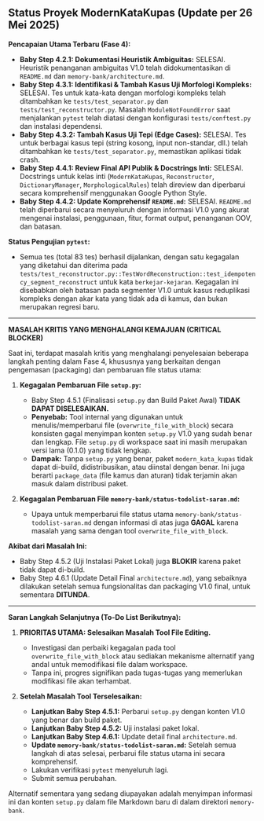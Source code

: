 ## Status Proyek ModernKataKupas (Update per 26 Mei 2025)

**Pencapaian Utama Terbaru (Fase 4):**

*   **Baby Step 4.2.1: Dokumentasi Heuristik Ambiguitas:** SELESAI. Heuristik penanganan ambiguitas V1.0 telah didokumentasikan di `README.md` dan `memory-bank/architecture.md`.
*   **Baby Step 4.3.1: Identifikasi & Tambah Kasus Uji Morfologi Kompleks:** SELESAI. Tes untuk kata-kata dengan morfologi kompleks telah ditambahkan ke `tests/test_separator.py` dan `tests/test_reconstructor.py`. Masalah `ModuleNotFoundError` saat menjalankan `pytest` telah diatasi dengan konfigurasi `tests/conftest.py` dan instalasi dependensi.
*   **Baby Step 4.3.2: Tambah Kasus Uji Tepi (Edge Cases):** SELESAI. Tes untuk berbagai kasus tepi (string kosong, input non-standar, dll.) telah ditambahkan ke `tests/test_separator.py`, memastikan aplikasi tidak crash.
*   **Baby Step 4.4.1: Review Final API Publik & Docstrings Inti:** SELESAI. Docstrings untuk kelas inti (`ModernKataKupas`, `Reconstructor`, `DictionaryManager`, `MorphologicalRules`) telah direview dan diperbarui secara komprehensif menggunakan Google Python Style.
*   **Baby Step 4.4.2: Update Komprehensif `README.md`:** SELESAI. `README.md` telah diperbarui secara menyeluruh dengan informasi V1.0 yang akurat mengenai instalasi, penggunaan, fitur, format output, penanganan OOV, dan batasan.

**Status Pengujian `pytest`:**
*   Semua tes (total 83 tes) berhasil dijalankan, dengan satu kegagalan yang diketahui dan diterima pada `tests/test_reconstructor.py::TestWordReconstruction::test_idempotency_segment_reconstruct` untuk kata `berkejar-kejaran`. Kegagalan ini disebabkan oleh batasan pada segmenter V1.0 untuk kasus reduplikasi kompleks dengan akar kata yang tidak ada di kamus, dan bukan merupakan regresi baru.

---

**MASALAH KRITIS YANG MENGHALANGI KEMAJUAN (CRITICAL BLOCKER)**

Saat ini, terdapat masalah kritis yang menghalangi penyelesaian beberapa langkah penting dalam Fase 4, khususnya yang berkaitan dengan pengemasan (packaging) dan pembaruan file status utama:

1.  **Kegagalan Pembaruan File `setup.py`:**
    *   Baby Step 4.5.1 (Finalisasi `setup.py` dan Build Paket Awal) **TIDAK DAPAT DISELESAIKAN.**
    *   **Penyebab:** Tool internal yang digunakan untuk menulis/memperbarui file (`overwrite_file_with_block`) secara konsisten gagal menyimpan konten `setup.py` V1.0 yang sudah benar dan lengkap. File `setup.py` di workspace saat ini masih merupakan versi lama (0.1.0) yang tidak lengkap.
    *   **Dampak:** Tanpa `setup.py` yang benar, paket `modern_kata_kupas` tidak dapat di-build, didistribusikan, atau diinstal dengan benar. Ini juga berarti `package_data` (file kamus dan aturan) tidak terjamin akan masuk dalam distribusi paket.

2.  **Kegagalan Pembaruan File `memory-bank/status-todolist-saran.md`:**
    *   Upaya untuk memperbarui file status utama `memory-bank/status-todolist-saran.md` dengan informasi di atas juga **GAGAL** karena masalah yang sama dengan tool `overwrite_file_with_block`.

**Akibat dari Masalah Ini:**
*   Baby Step 4.5.2 (Uji Instalasi Paket Lokal) juga **BLOKIR** karena paket tidak dapat di-build.
*   Baby Step 4.6.1 (Update Detail Final `architecture.md`), yang sebaiknya dilakukan setelah semua fungsionalitas dan packaging V1.0 final, untuk sementara **DITUNDA**.

---

**Saran Langkah Selanjutnya (To-Do List Berikutnya):**

1.  **PRIORITAS UTAMA: Selesaikan Masalah Tool File Editing.**
    *   Investigasi dan perbaiki kegagalan pada tool `overwrite_file_with_block` atau sediakan mekanisme alternatif yang andal untuk memodifikasi file dalam workspace.
    *   Tanpa ini, progres signifikan pada tugas-tugas yang memerlukan modifikasi file akan terhambat.

2.  **Setelah Masalah Tool Terselesaikan:**
    *   **Lanjutkan Baby Step 4.5.1:** Perbarui `setup.py` dengan konten V1.0 yang benar dan build paket.
    *   **Lanjutkan Baby Step 4.5.2:** Uji instalasi paket lokal.
    *   **Lanjutkan Baby Step 4.6.1:** Update detail final `architecture.md`.
    *   **Update `memory-bank/status-todolist-saran.md`:** Setelah semua langkah di atas selesai, perbarui file status utama ini secara komprehensif.
    *   Lakukan verifikasi `pytest` menyeluruh lagi.
    *   Submit semua perubahan.

Alternatif sementara yang sedang diupayakan adalah menyimpan informasi ini dan konten `setup.py` dalam file Markdown baru di dalam direktori `memory-bank`.
```
